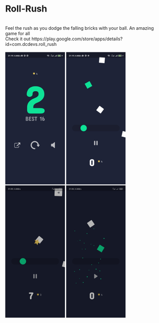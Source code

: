 # Roll-Rush
<br/>
Feel the rush as you dodge the falling bricks with your ball. An amazing game for all<br/>
Check it out https://play.google.com/store/apps/details?id=com.dcdevs.roll_rush
<br/>
<br/>
<img src="images/e1.jpg" height="420"/>
<img src="images/e2.jpg" height="420"/>
<img src="images/e3.jpg" height="420"/>
<img src="images/e4.jpg" height="420"/>
